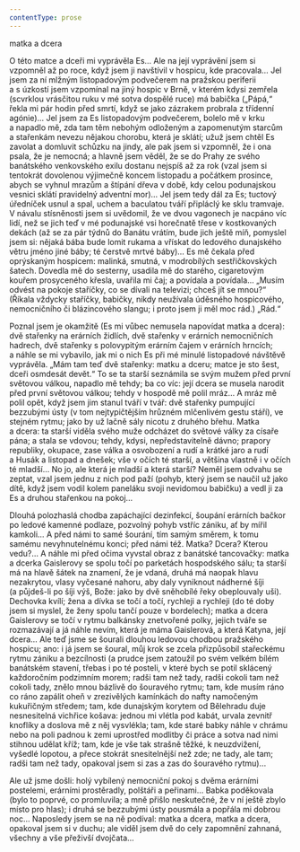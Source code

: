 ```yaml
---
contentType: prose
---
```


<section>

matka a dcera

O této matce a dceři mi vyprávěla Es… Ale na její vyprávění jsem si vzpomněl až po roce, když jsem ji navštívil v hospicu, kde pracovala… Jel jsem za ní mlžným listopadovým podvečerem na pražskou periferii a s úzkostí jsem vzpomínal na jiný hospic v Brně, v kterém kdysi zemřela (scvrklou vrásčitou ruku v mé sotva dospělé ruce) má babička („Pápá,“ řekla mi pár hodin před smrtí, když se jako zázrakem probrala z třídenní agónie)… Jel jsem za Es listopadovým podvečerem, bolelo mě v krku a napadlo mě, zda tam těm nebohým odloženým a zapomenutým starcům a stařenkám nevezu nějakou chorobu, která je sklátí; užuž jsem chtěl Es zavolat a domluvit schůzku na jindy, ale pak jsem si vzpomněl, že i ona psala, že je nemocná; a hlavně jsem věděl, že se do Prahy ze svého banátského venkovského exilu dostanu nejspíš až za rok (vzal jsem si tentokrát dovolenou výjimečně koncem listopadu a počátkem prosince, abych se vyhnul mrazům a štípání dřeva v době, kdy celou podunajskou vesnici sklátí pravidelný adventní mor)… Jel jsem tedy dál za Es; tuctový úředníček usnul a spal, uchem a baculatou tváří připláclý ke sklu tramvaje. V návalu stísněnosti jsem si uvědomil, že ve dvou vagonech je nacpáno víc lidí, než se jich teď v mé podunajské vsi horečnatě třese v kostkovaných dekách (až se za pár týdnů do Banátu vrátím, bude jich ještě míň, pomyslel jsem si: nějaká bába bude lomit rukama a vřískat do ledového dunajského větru jméno jiné báby; té čerstvě mrtvé báby)… Es mě čekala před oprýskaným hospicem: malinká, smutná, v modrobílých sestřičkovských šatech. Dovedla mě do sesterny, usadila mě do starého, cigaretovým kouřem prosyceného křesla, uvařila mi čaj; a povídala a povídala… „Musím odvést na pokoje staříčky, co se dívali na televizi; chceš jít se mnou?“ (Říkala vždycky staříčky, babičky, nikdy neužívala úděsného hospicového, nemocničního či blázincového slangu; i proto jsem ji měl moc rád.) „Rád.“

Poznal jsem je okamžitě (Es mi vůbec nemusela napovídat matka a dcera): dvě stařenky na erárních židlích, dvě stařenky v erárních nemocničních hadrech, dvě stařenky s polovypitým erárním čajem v erárních hrncích; a náhle se mi vybavilo, jak mi o nich Es při mé minulé listopadové návštěvě vyprávěla. „Mám tam teď dvě stařenky: matku a dceru; matce je sto šest, dceři osmdesát devět.“ To se ta starší seznámila se svým mužem před první světovou válkou, napadlo mě tehdy; ba co víc: její dcera se musela narodit před první světovou válkou; tehdy v hospodě mě polil mráz… A mráz mě polil opět, když jsem jim stanul tváří v tvář: dvě stařenky pumpující bezzubými ústy (v tom nejtypičtějším hrůzném mlčenlivém gestu stáří), ve stejném rytmu; jako by už lačně sály nicotu z druhého břehu. Matka a dcera: ta starší viděla svého muže odcházet do světové války za císaře pána; a stala se vdovou; tehdy, kdysi, nepředstavitelně dávno; prapory republiky, okupace, zase válka a osvobození a rudí a krátké jaro a rudí a Husák a listopad a dnešek; vše v očích té starší, a většina vlastně i v očích té mladší… No jo, ale která je mladší a která starší? Neměl jsem odvahu se zeptat, vzal jsem jednu z nich pod paží (pohyb, který jsem se naučil už jako dítě, když jsem vodil kolem paneláku svoji nevidomou babičku) a vedl ji za Es a druhou stařenkou na pokoj…

Dlouhá polozhaslá chodba zapáchající dezinfekcí, šoupání erárních bačkor po ledové kamenné podlaze, pozvolný pohyb vstříc zániku, ať by mířil kamkoli… A před námi to samé šourání, tím samým směrem, k tomu samému nevyhnutelnému konci; před námi též. Matka? Dcera? Kterou vedu?… A náhle mi před očima vyvstal obraz z banátské tancovačky: matka a dcerka Gaislerovy se spolu točí po parketách hospodského sálu; ta starší má na hlavě šátek na znamení, že je vdaná, druhá má naopak hlavu nezakrytou, vlasy vyčesané nahoru, aby daly vyniknout nádherné šíji (a půjdeš-li po šíji výš, Bože: jako by dvě sněhobílé řeky obeplouvaly uši). Dechovka kvílí; žena a dívka se točí a točí, rychleji a rychleji (do té doby jsem si myslel, že ženy spolu tančí pouze v bordelech); matka a dcera Gaislerovy se točí v rytmu balkánsky znetvořené polky, jejich tváře se rozmazávají a já náhle nevím, která je máma Gaislerová, a která Katyna, její dcera… Ale teď jsme se šourali dlouhou ledovou chodbou pražského hospicu; ano: i já jsem se šoural, můj krok se zcela přizpůsobil stařeckému rytmu zániku a bezcílnosti (a prudce jsem zatoužil po svém velkém bílém banátském stavení, třebas i po té posteli, v které bych se potil sklácený každoročním podzimním morem; radši tam než tady, radši cokoli tam než cokoli tady, znělo mnou bázlivě do šouravého rytmu; tam, kde musím ráno co ráno zapálit oheň v zrezivělých kamínkách do nafty namočeným kukuřičným středem; tam, kde dunajským korytem od Bělehradu duje nesnesitelná vichřice košava: jednou mi vlétla pod kabát, urvala zevnitř knoflíky a doslova mě z něj vysvlékla; tam, kde staré babky náhle v chrámu nebo na poli padnou k zemi uprostřed modlitby či práce a sotva nad nimi stihnou udělat kříž; tam, kde je vše tak strašně těžké, k neuzdvižení, vyšedlé lopotou, a přece stokrát snesitelnější než zde; ne tady, ale tam; radši tam než tady, opakoval jsem si zas a zas do šouravého rytmu)…

Ale už jsme došli: holý vybílený nemocniční pokoj s dvěma erárními postelemi, erárními prostěradly, polštáři a peřinami… Babka poděkovala (bylo to poprvé, co promluvila; a mně přišlo neskutečné, že v ní ještě zbylo místo pro hlas); i druhá se bezzubými ústy pousmála a popřála mi dobrou noc… Naposledy jsem se na ně podíval: matka a dcera, matka a dcera, opakoval jsem si v duchu; ale viděl jsem dvě do cely zapomnění zahnaná, všechny a vše přeživší dvojčata…

</section>

